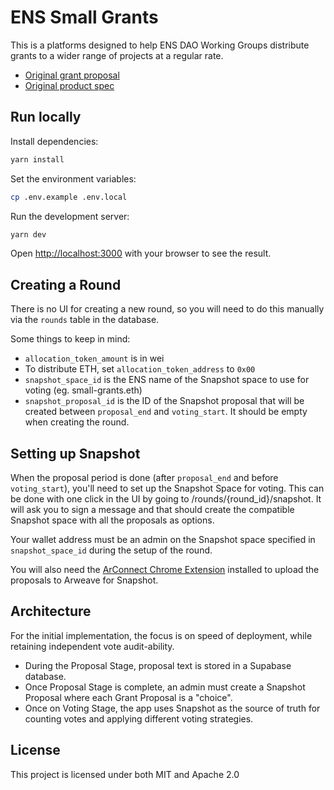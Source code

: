 # ENS Small Grants

This is a platforms designed to help ENS DAO Working Groups distribute grants to a wider range of projects at a regular rate.

- [Original grant proposal](https://discuss.ens.domains/t/pg-wg-proposal-ens-small-grants/12843)
- [Original product spec](https://metaphorxyz.notion.site/ENS-Small-Grants-3d75af5ba7a64954b81eed23191fbfd4)

## Run locally

Install dependencies:

```bash
yarn install
```

Set the environment variables:

```bash
cp .env.example .env.local
```

Run the development server:

```bash
yarn dev
```

Open [http://localhost:3000](http://localhost:3000) with your browser to see the result.

## Creating a Round

There is no UI for creating a new round, so you will need to do this manually via the `rounds` table in the database.

Some things to keep in mind:

- `allocation_token_amount` is in wei
- To distribute ETH, set `allocation_token_address` to `0x00`
- `snapshot_space_id` is the ENS name of the Snapshot space to use for voting (eg. small-grants.eth)
- `snapshot_proposal_id` is the ID of the Snapshot proposal that will be created between `proposal_end` and `voting_start`. It should be empty when creating the round.

## Setting up Snapshot

When the proposal period is done (after `proposal_end` and before `voting_start`), you'll need to set up the Snapshot Space for voting. This can be done with one click in the UI by going to /rounds/{round_id}/snapshot. It will ask you to sign a message and that should create the compatible Snapshot space with all the proposals as options.

Your wallet address must be an admin on the Snapshot space specified in `snapshot_space_id` during the setup of the round.

You will also need the [ArConnect Chrome Extension](https://chrome.google.com/webstore/detail/arconnect/einnioafmpimabjcddiinlhmijaionap) installed to upload the proposals to Arweave for Snapshot.

## Architecture

For the initial implementation, the focus is on speed of deployment, while retaining independent vote audit-ability.

- During the Proposal Stage, proposal text is stored in a Supabase database.
- Once Proposal Stage is complete, an admin must create a Snapshot Proposal where each Grant Proposal is a "choice".
- Once on Voting Stage, the app uses Snapshot as the source of truth for counting votes and applying different voting strategies.

## License

This project is licensed under both MIT and Apache 2.0
